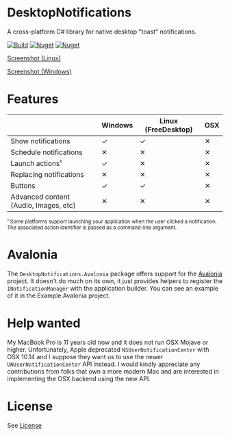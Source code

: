 # DesktopNotifications

A cross-platform C# library for native desktop "toast" notifications.

[![Build](https://github.com/pr8x/DesktopNotifications/workflows/Build/badge.svg)](https://github.com/pr8x/DesktopNotifications/actions)
[![Nuget](https://img.shields.io/nuget/v/DesktopNotifications)](https://www.nuget.org/packages/DesktopNotifications/)
[![Nuget](https://img.shields.io/nuget/dt/DesktopNotifications)](https://www.nuget.org/packages/DesktopNotifications/)

[Screenshot (Linux)](.github/images/linux_demo_image_06_02_21.png?raw=true)

[Screenshot (Windows)](.github/images/win_demo_image_06_02_21.png?raw=true)

# Features

|                          | Windows | Linux (FreeDesktop) | OSX |
|--------------------------|---------|---------------------|-----|
| Show notifications  | ✓       | ✓                   | ✕   |
| Schedule notifications | ✕       | ✕                   | ✕   |
| Launch actions¹           | ✓       | ✕                   |  ✕   |
| Replacing notifications                | ✕       | ✕                   |  ✕   |
| Buttons                  | ✓       | ✓                   |  ✕   |
| Advanced content (Audio, Images, etc)                  | ✕       | ✕                   |  ✕   |

<sub> ¹ Some platforms support launching your application when the user clicked a notification. The associated action identifier is passed as a command-line argument. </sub>

# Avalonia

The `DesktopNotifications.Avalonia` package offers support for the [Avalonia](https://github.com/AvaloniaUI/Avalonia) project. It doesn't do much on its own, it just provides helpers to register
the `INotificationManager` with the application builder. You can see an example of it in the Example.Avalonia project.



# Help wanted

My MacBook Pro is 11 years old now and it does not run OSX Mojave or higher. Unfortunately, Apple deprecated `NSUserNotificationCenter` with OSX 10.14 and I suppose they want us to use the newer `UNUserNotificationCenter` API instead. I would kindly appreciate any contributions from folks that own a more modern Mac and are interested in implementing the OSX backend using the new API.

# License

See [License](LICENSE.md)
